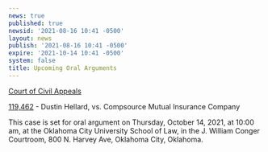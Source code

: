 ```yaml
---
news: true
published: true
newsid: '2021-08-16 10:41 -0500'
layout: news
publish: '2021-08-16 10:41 -0500'
expire: '2021-10-14 10:41 -0500'
system: false
title: Upcoming Oral Arguments
---
```


<u>Court of Civil Appeals</u>

[119,462](http://www.oscn.net/dockets/GetCaseInformation.aspx?db=appellate&number=119462) - Dustin Hellard, vs. Compsource Mutual Insurance Company

This case is set for oral argument on Thursday, October 14, 2021, at 10:00 am, at the Oklahoma City University School of Law, in the J. William Conger Courtroom, 800 N. Harvey Ave, Oklahoma City, Oklahoma.